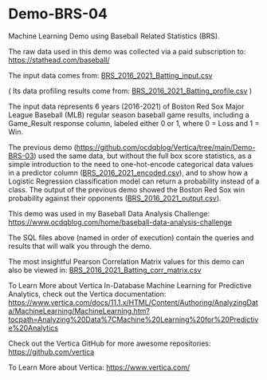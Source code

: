 # Demo-BRS-04

Machine Learning Demo using Baseball Related Statistics (BRS). 

The raw data used in this demo was collected via a paid subscription to: https://stathead.com/baseball/ 

The input data comes from: [BRS_2016_2021_Batting_input.csv](https://github.com/ocdqblog/Vertica/blob/main/csv/BRS_2016_2021_Batting_input.csv)

( Its data profiling results come from: [BRS_2016_2021_Batting_profile.csv](https://github.com/ocdqblog/Vertica/blob/main/csv/BRS_2016_2021_Batting_profile.csv) )

The input data represents 6 years (2016-2021) of Boston Red Sox Major League Baseball (MLB) regular season baseball game results, including a Game_Result response column, labeled either 0 or 1, where 0 = Loss and 1 = Win.

The previous demo (https://github.com/ocdqblog/Vertica/tree/main/Demo-BRS-03) used the same data, but without the full box score statistics, as a simple introduction to the need to one-hot-encode categorical data values in a predictor column ([BRS_2016_2021_encoded.csv](https://github.com/ocdqblog/Vertica/blob/main/csv/BRS_2016_2021_encoded.csv)), and to show how a Logistic Regression classification model can return a probability instead of a class. The output of the previous demo showed the Boston Red Sox win probability against their opponents ([BRS_2016_2021_output.csv](https://github.com/ocdqblog/Vertica/blob/main/csv/BRS_2016_2021_output.csv)).

This demo was used in my Baseball Data Analysis Challenge: https://www.ocdqblog.com/home/baseball-data-analysis-challenge

The SQL files above (named in order of execution) contain the queries and results that will walk you through the demo.

The most insightful Pearson Correlation Matrix values for this demo can also be viewed in: [BRS_2016_2021_Batting_corr_matrix.csv](https://github.com/ocdqblog/Vertica/blob/main/csv/BRS_2016_2021_Batting_corr_matrix.csv)

To Learn More about Vertica In-Database Machine Learning for Predictive Analytics, check out the Vertica documentation: https://www.vertica.com/docs/11.1.x/HTML/Content/Authoring/AnalyzingData/MachineLearning/MachineLearning.htm?tocpath=Analyzing%20Data%7CMachine%20Learning%20for%20Predictive%20Analytics 

Check out the Vertica GitHub for more awesome repositories: https://github.com/vertica

To Learn More about Vertica: https://www.vertica.com/ 

